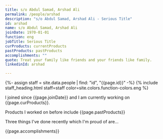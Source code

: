 ```yaml
---
title: s/o Abdul Samad, Arshad Ali
permalink: /people/arshad
description: "s/o Abdul Samad, Arshad Ali - Serious Title"
id: arshad
name: s/o Abdul Samad, Arshad Ali
joinDate: 1970-01-01
function: eng
jobTitle: Serious Title
curProducts: currentProducts
pastProducts: pastProducts
accomplishments: ""
quote: Treat your family like friends and your friends like family.
linkedinId: arshad

---
```


{%- assign staff = site.data.people | find: "id", "{{page.id}}" -%}
{% include staff_heading.html staff=staff color=site.colors.function-colors.eng %}

<p>I joined since {{page.joinDate}} and I am currently working on {{page.curProducts}}.</p>

<p>Products I worked on before include {{page.pastProducts}}</p>

<p>Three things I've done recently which I'm proud of are...</p>
{{page.accomplishments}}
